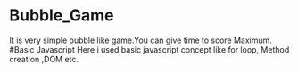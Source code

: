 # Bubble_Game
It is very simple bubble like game.You can give time to score Maximum.
#Basic Javascript
Here i used basic  javascript concept like for loop, Method creation ,DOM etc. 
